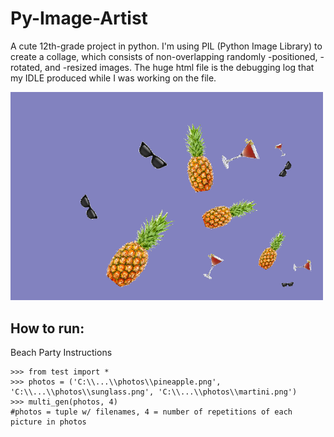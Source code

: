 # Py-Image-Artist
A cute 12th-grade project in python. I'm using PIL (Python Image Library) to create a collage, which consists of non-overlapping randomly -positioned, -rotated, and -resized images. The huge html file is the debugging log that my IDLE produced while I was working on the file. 

<img src="https://github.com/IliyaShofman/Py-Image-Artist/blob/main/beach%20party.png" width=500px />

## How to run:
Beach Party Instructions
```
>>> from test import *
>>> photos = ('C:\\...\\photos\\pineapple.png', 'C:\\...\\photos\\sunglass.png', 'C:\\...\\photos\\martini.png')
>>> multi_gen(photos, 4) 
#photos = tuple w/ filenames, 4 = number of repetitions of each picture in photos
```
